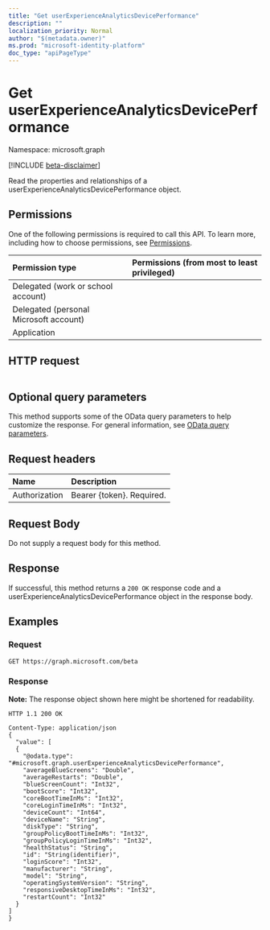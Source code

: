 ```yaml
---
title: "Get userExperienceAnalyticsDevicePerformance"
description: ""
localization_priority: Normal
author: "$(metadata.owner)"
ms.prod: "microsoft-identity-platform"
doc_type: "apiPageType"
---
```


# Get userExperienceAnalyticsDevicePerformance

Namespace: microsoft.graph

[!INCLUDE [beta-disclaimer](../../includes/beta-disclaimer.md)]

Read the properties and relationships of a userExperienceAnalyticsDevicePerformance object.

## Permissions

One of the following permissions is required to call this API. To learn more, including how to choose permissions, see [Permissions](/graph/permissions-reference).

| Permission type                        | Permissions (from most to least privileged) |
| :------------------------------------- | :------------------------------------------ |
| Delegated (work or school account)     |                                             |
| Delegated (personal Microsoft account) |                                             |
| Application                            |                                             |

## HTTP request

<!-- {
  "blockType": "ignored"
}
-->

```http

```

## Optional query parameters

This method supports some of the OData query parameters to help customize the response. For general information, see [OData query parameters](/graph/query-parameters).

## Request headers

| Name          | Description               |
| :------------ | :------------------------ |
| Authorization | Bearer {token}. Required. |

## Request Body

<!-- Actions and Functions -->

<!-- CRUD Methods -->

Do not supply a request body for this method.

## Response

If successful, this method returns a `200 OK` response code and a userExperienceAnalyticsDevicePerformance object in the response body.

## Examples

### Request

<!-- {
  "blockType": "request",
  "name": "get_userexperienceanalyticsdeviceperformance"
}
-->

```http
GET https://graph.microsoft.com/beta

```

### Response

**Note:** The response object shown here might be shortened for readability.

<!-- {
  "blockType": "response",
  "truncated": true,
  "@odata.type": "$(this.ReturnTypeFullName)"
}
-->

```http
HTTP 1.1 200 OK

Content-Type: application/json
{
  "value": [
  {
    "@odata.type": "#microsoft.graph.userExperienceAnalyticsDevicePerformance",
    "averageBlueScreens": "Double",
    "averageRestarts": "Double",
    "blueScreenCount": "Int32",
    "bootScore": "Int32",
    "coreBootTimeInMs": "Int32",
    "coreLoginTimeInMs": "Int32",
    "deviceCount": "Int64",
    "deviceName": "String",
    "diskType": "String",
    "groupPolicyBootTimeInMs": "Int32",
    "groupPolicyLoginTimeInMs": "Int32",
    "healthStatus": "String",
    "id": "String(identifier)",
    "loginScore": "Int32",
    "manufacturer": "String",
    "model": "String",
    "operatingSystemVersion": "String",
    "responsiveDesktopTimeInMs": "Int32",
    "restartCount": "Int32"
  }
]
}

```
